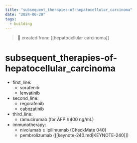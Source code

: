 ```yaml
---
title: "subsequent_therapies-of-hepatocellular_carcinoma"
date: "2024-06-20"
tags:
  - building
---
```


> 🌱 created from: [[hepatocellular carcinoma]]

# subsequent_therapies-of-hepatocellular_carcinoma

- first_line:
  - sorafenib
  - lenvatinib
- second_line:
  - regorafenib
  - cabozatinib
- third_line:
  - ramucirumab (for AFP ≥400 ng/mL)
- immunotherapy:
  - nivolumab ± ipilimumab (CheckMate 040)
  - pembrolizumab ([[keynote-240.md|KEYNOTE-240]])
